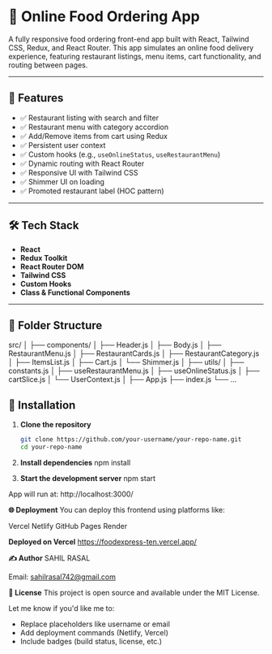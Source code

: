 # 🍔 Online Food Ordering App

A fully responsive food ordering front-end app built with React, Tailwind CSS, Redux, and React Router. This app simulates an online food delivery experience, featuring restaurant listings, menu items, cart functionality, and routing between pages.

---

## 🚀 Features

- ✅ Restaurant listing with search and filter
- ✅ Restaurant menu with category accordion
- ✅ Add/Remove items from cart using Redux
- ✅ Persistent user context
- ✅ Custom hooks (e.g., `useOnlineStatus`, `useRestaurantMenu`)
- ✅ Dynamic routing with React Router
- ✅ Responsive UI with Tailwind CSS
- ✅ Shimmer UI on loading
- ✅ Promoted restaurant label (HOC pattern)

---

## 🛠 Tech Stack

- **React**
- **Redux Toolkit**
- **React Router DOM**
- **Tailwind CSS**
- **Custom Hooks**
- **Class & Functional Components**

---

## 📁 Folder Structure

src/
│
├── components/
│ ├── Header.js
│ ├── Body.js
│ ├── RestaurantMenu.js
│ ├── RestaurantCards.js
│ ├── RestaurantCategory.js
│ ├── ItemsList.js
│ ├── Cart.js
│ └── Shimmer.js
│
├── utils/
│ ├── constants.js
│ ├── useRestaurantMenu.js
│ ├── useOnlineStatus.js
│ ├── cartSlice.js
│ └── UserContext.js
│
├── App.js
├── index.js
└── ...

## 🔧 Installation

1. **Clone the repository**

   ```bash
   git clone https://github.com/your-username/your-repo-name.git
   cd your-repo-name

   ```

2. **Install dependencies**
   npm install

3. **Start the development server**
   npm start

App will run at: http://localhost:3000/

**🌐 Deployment**
You can deploy this frontend using platforms like:

Vercel
Netlify
GitHub Pages
Render

**Deployed on Vercel**
https://foodexpress-ten.vercel.app/

**✍️ Author**
SAHIL RASAL

Email: sahilrasal742@gmail.com

**📄 License**
This project is open source and available under the MIT License.

Let me know if you'd like me to:

- Replace placeholders like username or email
- Add deployment commands (Netlify, Vercel)
- Include badges (build status, license, etc.)
